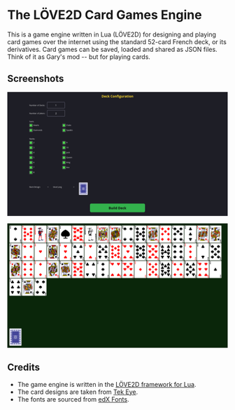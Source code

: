 # The LÖVE2D Card Games Engine

This is a game engine written in Lua (LÖVE2D) for designing and playing card games over the internet using the standard 52-card French deck, or its derivatives. Card games can be saved, loaded and shared as JSON files. Think of it as Gary's mod -- but for playing cards.

## Screenshots

![Deck Builder](screenshot/deck_builder.png)

![Example Deck](screenshot/example_deck.png)

## Credits

* The game engine is written in the [LÖVE2D framework for Lua](https://www.love2d.org/).
* The card designs are taken from [Tek Eye](https://tekeye.uk/playing_cards/svg-playing-cards).
* The fonts are sourced from [edX Fonts](https://github.com/clintonb/edx-fonts).
